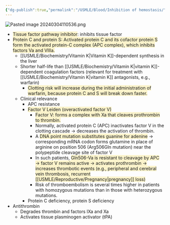 ```yaml
---
{"dg-publish":true,"permalink":"/USMLE/Blood/Inhibition of hemostasis/","tags":["t1"]}
---
```


![Pasted image 20240304110536.png](/img/user/appendix/Pasted%20image%2020240304110536.png)
- <span style="background:rgba(240, 200, 0, 0.2)">Tissue factor pathway inhibitor</span>: inhibits tissue factor
- <span style="background:rgba(240, 200, 0, 0.2)">Protein C and protein S: Activated protein C and its cofactor protein S form the activated protein-C complex (APC complex), which inhibits factors Va and VIIIa.</span>
	- [[USMLE/Biochemistry/Vitamin K\|Vitamin K]]-dependent synthesis in the liver
	- Shorter half-life than [[USMLE/Biochemistry/Vitamin K\|vitamin K]]-dependent coagulation factors (relevant for treatment with [[USMLE/Biochemistry/Vitamin K\|vitamin K]] antagonists, e.g., warfarin)
		- <span style="background:rgba(240, 200, 0, 0.2)">Clotting risk will increase during the initial administration of warfarin, because protein C and S will break down faster.</span>
	- Clinical relevance
		- APC resistance
		- <span style="background:rgba(240, 200, 0, 0.2)">Factor V Leiden (overactivated factor V)</span>
			- <span style="background:rgba(240, 200, 0, 0.2)">Factor V: forms a complex with Xa that cleaves prothrombin to thrombin.</span>
			- Normally, activated protein C (APC) inactivates factor V in the clotting cascade → decreases the activation of thrombin.
			- A <span style="background:rgba(240, 200, 0, 0.2)">DNA point mutation substitutes guanine for adenine</span> → corresponding mRNA codon forms glutamine in place of arginine on position 506 (Arg506Gln mutation) near the polypeptide cleavage site of factor V
			- In such patients, <span style="background:rgba(240, 200, 0, 0.2)">Gln506-Va is resistant to cleavage by APC → factor V remains active → activates prothrombin → increases thrombotic events (e.g., peripheral and cerebral vein thrombosis, recurrent [[USMLE/Reproductive/Pregnancy\|pregnancy]] loss)</span>
			- Risk of thromboembolism is several times higher in patients with homozygous mutations than in those with heterozygous mutations.
		- Protein C deficiency, protein S deficiency
- Antithrombin
	- Degrades thrombin and factors IXa and Xa
	- Activates tissue plasminogen activator (tPA)

